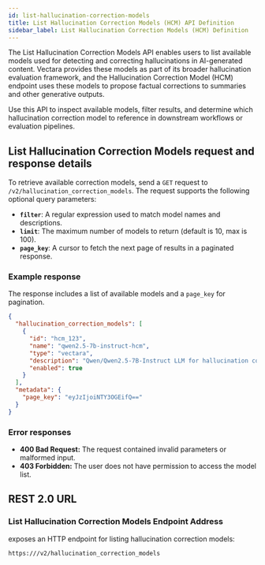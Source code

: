```yaml
---
id: list-hallucination-correction-models
title: List Hallucination Correction Models (HCM) API Definition
sidebar_label: List Hallucination Correction Models (HCM) Definition
---
```


The List Hallucination Correction Models API enables users to list available 
models used for detecting and correcting hallucinations in AI-generated 
content. Vectara provides these models as part of its broader hallucination 
evaluation framework, and the Hallucination Correction Model (HCM) endpoint 
uses these models to propose factual corrections to summaries and other 
generative outputs.

Use this API to inspect available models, filter results, and determine which 
hallucination correction model to reference in downstream workflows or 
evaluation pipelines.

## List Hallucination Correction Models request and response details

To retrieve available correction models, send a `GET` request to 
`/v2/hallucination_correction_models`. The request supports the following 
optional query parameters:

* **`filter`**: A regular expression used to match model names and descriptions.
* **`limit`**: The maximum number of models to return (default is 10, max is 100).
* **`page_key`**: A cursor to fetch the next page of results in a paginated 
  response.

### Example response

The response includes a list of available models and a `page_key` for pagination.

```json
{
  "hallucination_correction_models": [
    {
      "id": "hcm_123",
      "name": "qwen2.5-7b-instruct-hcm",
      "type": "vectara",
      "description": "Qwen/Qwen2.5-7B-Instruct LLM for hallucination correction in AI-generated text.",
      "enabled": true
    }
  ],
  "metadata": {
    "page_key": "eyJzIjoiNTY3OGEifQ=="
  }
}
```
### Error responses

* **400 Bad Request:** The request contained invalid parameters or malformed 
  input.
* **403 Forbidden:** The user does not have permission to access the model list.

## REST 2.0 URL

### List Hallucination Correction Models Endpoint Address

<Config v="names.product"/> exposes an HTTP endpoint for listing hallucination 
correction models:

<code>https://<Config v="domains.rest.indexing"/>/v2/hallucination_correction_models</code>

